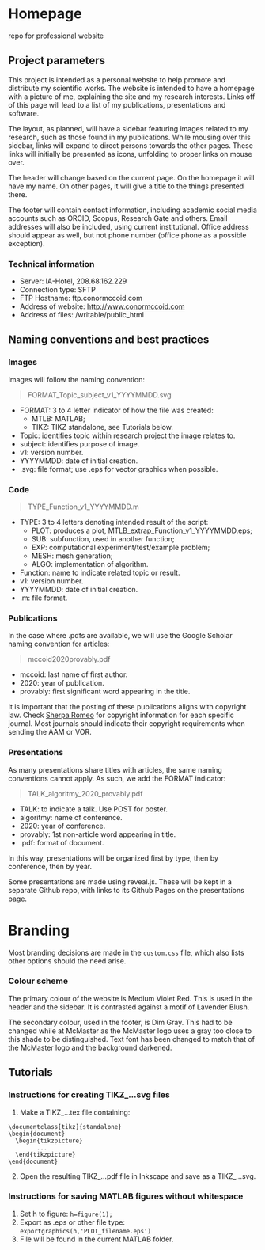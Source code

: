 # Homepage
repo for professional website

## Project parameters

This project is intended as a personal website to help promote and distribute my scientific works.
The website is intended to have a homepage with a picture of me, explaining the site and my research interests.
Links off of this page will lead to a list of my publications, presentations and software.

The layout, as planned, will have a sidebar featuring images related to my research, such as those found in my
publications.
While mousing over this sidebar, links will expand to direct persons towards the other pages.
These links will initially be presented as icons, unfolding to proper links on mouse over.

The header will change based on the current page.
On the homepage it will have my name.
On other pages, it will give a title to the things presented there.

The footer will contain contact information, including academic social media accounts such as ORCID, Scopus,
Research Gate and others.
Email addresses will also be included, using current institutional.
Office address should appear as well, but not phone number (office phone as a possible exception).

### Technical information

- Server: IA-Hotel, 208.68.162.229
- Connection type: SFTP
- FTP Hostname: ftp.conormccoid.com
- Address of website: http://www.conormccoid.com
- Address of files: /writable/public_html

## Naming conventions and best practices
### Images

Images will follow the naming convention:
>	FORMAT_Topic_subject_v1_YYYYMMDD.svg
- FORMAT: 	3 to 4 letter indicator of how the file was created:
	- MTLB: MATLAB;
	- TIKZ: TIKZ standalone, see Tutorials below.
- Topic: 	identifies topic within research project the image relates to.
- subject: identifies purpose of image.
- v1: 		version number.
- YYYYMMDD: 	date of initial creation.
- .svg:		file format; use .eps for vector graphics when possible.

### Code

>	TYPE_Function_v1_YYYYMMDD.m
- TYPE:		3 to 4 letters denoting intended result of the script:
	- PLOT: produces a plot, MTLB_extrap_Function_v1_YYYYMMDD.eps;
	- SUB: subfunction, used in another function;
	- EXP: computational experiment/test/example problem;
	- MESH: mesh generation;
	- ALGO: implementation of algorithm.
- Function:	name to indicate related topic or result.
- v1:		version number.
- YYYYMMDD:	date of initial creation.
- .m:		file format.

### Publications

In the case where .pdfs are available, we will use the Google Scholar naming convention for articles:
>	mccoid2020provably.pdf
- mccoid: last name of first author.
- 2020: year of publication.
- provably: first significant word appearing in the title.

It is important that the posting of these publications aligns with copyright law.
Check [Sherpa Romeo](https://v2.sherpa.ac.uk/romeo/) for copyright information for each specific journal.
Most journals should indicate their copyright requirements when sending the AAM or VOR.

### Presentations

As many presentations share titles with articles, the same naming conventions cannot apply.
As such, we add the FORMAT indicator:
>	TALK_algoritmy_2020_provably.pdf
- TALK: to indicate a talk. Use POST for poster.
- algoritmy: name of conference.
- 2020: year of conference.
- provably: 1st non-article word appearing in title.
- .pdf: format of document.

In this way, presentations will be organized first by type, then by conference, then by year.

Some presentations are made using reveal.js.
These will be kept in a separate Github repo, with links to its Github Pages on the presentations page.

# Branding
Most branding decisions are made in the `custom.css` file, which also lists other options should the need arise.

### Colour scheme
The primary colour of the website is Medium Violet Red.
This is used in the header and the sidebar.
It is contrasted against a motif of Lavender Blush.

The secondary colour, used in the footer, is Dim Gray.
This had to be changed while at McMaster as the McMaster logo uses a gray too close to this shade to be distinguished.
Text font has been changed to match that of the McMaster logo and the background darkened.

## Tutorials
### Instructions for creating TIKZ_...svg files

1. Make a TIKZ_...tex file containing:
```
\documentclass[tikz]{standalone}
\begin{document}
  \begin{tikzpicture}
		...
  \end{tikzpicture}
\end{document}
```
2. Open the resulting TIKZ_...pdf file in Inkscape and save as a TIKZ_...svg.

### Instructions for saving MATLAB figures without whitespace

1. Set h to figure:
`h=figure(1);`
2. Export as .eps or other file type:
`exportgraphics(h,'PLOT_filename.eps')`
3. File will be found in the current MATLAB folder.
